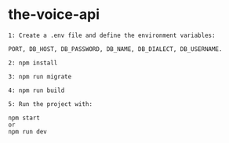 # the-voice-api

```
1: Create a .env file and define the environment variables:

PORT, DB_HOST, DB_PASSWORD, DB_NAME, DB_DIALECT, DB_USERNAME.
```

```
2: npm install
```

```
3: npm run migrate
```

```
4: npm run build
```

```
5: Run the project with:

npm start
or
npm run dev
```
